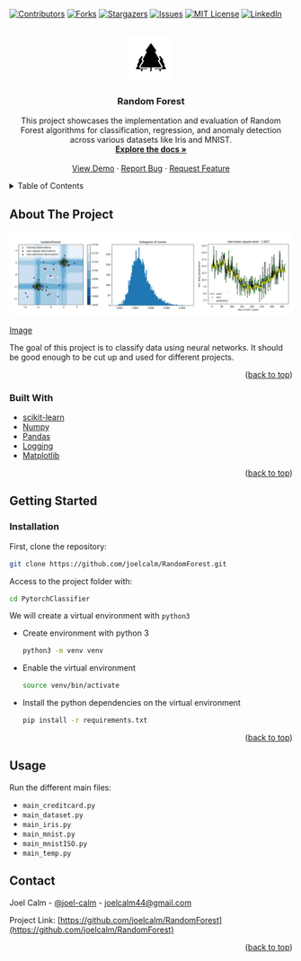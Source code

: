 <div id="top"></div>

<!-- PROJECT SHIELDS -->
<!--
*** https://www.markdownguide.org/basic-syntax/#reference-style-links
-->
[![Contributors][contributors-shield]][contributors-url]
[![Forks][forks-shield]][forks-url]
[![Stargazers][stars-shield]][stars-url]
[![Issues][issues-shield]][issues-url]
[![MIT License][license-shield]][license-url]
[![LinkedIn][linkedin-shield]][linkedin-url]



<!-- PROJECT LOGO -->
<br />
<div align="center">
  <a href="https://github.com/joelcalm/RandomForest">
    <img src="img/rficon.png" alt="Logo" width="80" height="80">
  </a>  

  <h3 align="center">Random Forest</h3>

  <p align="center">
    This project showcases the implementation and evaluation of Random Forest algorithms for classification, regression, and anomaly detection across various datasets like Iris and MNIST.
    <br />
    <a href="https://github.com/joelcalm/RandomForest"><strong>Explore the docs »</strong></a>
    <br />
    <br />
    <a href="https://github.com/joelcalm/RandomForest">View Demo</a>
    ·
    <a href="https://github.com/joelcalm/RandomForest/issues">Report Bug</a>
    ·
    <a href="https://github.com/joelcalm/RandomForest/issues">Request Feature</a>
  </p>
</div>



<!-- TABLE OF CONTENTS -->
<details>
  <summary>Table of Contents</summary>
  <ol>
    <li>
      <a href="#about-the-project">About The Project</a>
      <ul>
        <li><a href="#built-with">Built With</a></li>
      </ul>
    </li>
    <li>
      <a href="#getting-started">Getting Started</a>
      <ul>
        <li><a href="#installation">Installation</a></li>
      </ul>
    </li>
    <li><a href="#usage">Usage</a></li>
    <li><a href="#roadmap">Roadmap</a></li>
    <li><a href="#contact">Contact</a></li>
  </ol>
</details>



<!-- ABOUT THE PROJECT -->
## About The Project

![product-screenshot]

[Image][product-screenshot]

The goal of this project is to classify data using neural networks. It should be good enough to be cut up and used for different projects.

<p align="right">(<a href="#top">back to top</a>)</p>



### Built With

* [scikit-learn](https://scikit-learn.org/)
* [Numpy](https://numpy.org/)
* [Pandas](https://pandas.pydata.org/)
* [Logging](https://docs.python.org/3/library/logging.html)
* [Matplotlib](https://matplotlib.org/)

<p align="right">(<a href="#top">back to top</a>)</p>


<!-- GETTING STARTED -->
## Getting Started


### Installation


First, clone the repository:
   ```sh
   git clone https://github.com/joelcalm/RandomForest.git
   ```
Access to the project folder with:
  ```sh
  cd PytorchClassifier
  ```

We will create a virtual environment with `python3`
* Create environment with python 3 
    ```sh
    python3 -m venv venv
    ```
    
* Enable the virtual environment
    ```sh
    source venv/bin/activate
    ```

* Install the python dependencies on the virtual environment
    ```sh
    pip install -r requirements.txt
    ```

<p align="right">(<a href="#top">back to top</a>)</p>

## Usage

Run the different main files:
* `main_creditcard.py`
* `main_dataset.py`
* `main_iris.py`
* `main_mnist.py`
* `main_mnistISO.py`
* `main_temp.py`



<!-- CONTACT -->
## Contact

Joel Calm  - [@joel-calm](https://www.linkedin.com/in/joel-calm/) - joelcalm44@gmail.com

Project Link: [https://github.com/joelcalm/RandomForest](https://github.com/joelcalm/RandomForest)


<p align="right">(<a href="#top">back to top</a>)</p>



<!-- MARKDOWN LINKS & IMAGES -->
<!-- https://www.markdownguide.org/basic-syntax/#reference-style-links -->
[contributors-shield]: https://img.shields.io/github/contributors/joelcalm/RandomForest.svg?style=for-the-badge
[contributors-url]: https://github.com/joelcalm/RandomForest/graphs/contributors
[forks-shield]: https://img.shields.io/github/forks/puchee99/PytorchClassifier.svg?style=for-the-badge
[forks-url]: https://github.com/joelcalm/RandomForest/network/members
[stars-shield]: https://img.shields.io/github/stars/joelcalm/RandomForest.svg?style=for-the-badge
[stars-url]: https://github.com/joelcalm/RandomForest/stargazers
[issues-shield]: https://img.shields.io/github/issues/joelcalm/RandomForest.svg?style=for-the-badge
[issues-url]: https://github.com/joelcalm/RandomForest/issues
[license-shield]: https://img.shields.io/github/license/joelcalm/RandomForest.svg?style=for-the-badge
[license-url]: https://github.com/joelcalm/RandomForest/blob/main/LICENSE.txt
[linkedin-shield]: https://img.shields.io/badge/-LinkedIn-black.svg?style=for-the-badge&logo=linkedin&colorB=555
[linkedin-url]: https://www.linkedin.com/in/joel-calm/
[product-screenshot]: img/figures.png
